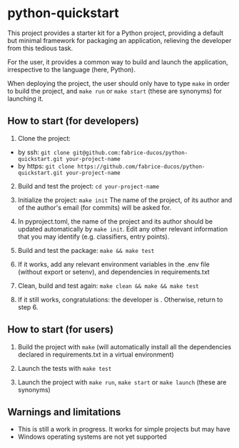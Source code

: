 # python-quickstart

This project provides a starter kit for a Python project, providing a default but minimal framework
for packaging an application, relieving the developer from this tedious task.

For the user, it provides a common way to build and launch the application, irrespective to the language (here, Python).

When deploying the project, the user should only have to type `make` in order to build the project, and `make run` or `make start` (these are synonyms) for launching it.

## How to start (for developers)

1. Clone the project:
  - by ssh:   `git clone git@github.com:fabrice-ducos/python-quickstart.git your-project-name`
  - by https: `git clone https://github.com/fabrice-ducos/python-quickstart.git your-project-name`

2. Build and test the project:
  `cd your-project-name`

3. Initialize the project:
  `make init`
  The name of the project, of its author and of the author's email (for commits) will be asked for.

4. In pyproject.toml, the name of the project and its author should be updated automatically by `make init`. Edit any other relevant information that you may identify (e.g. classifiers, entry points).

5. Build and test the package: `make && make test`

6. If it works, add any relevant environment variables in the .env file (without export or setenv), and dependencies in requirements.txt

7. Clean, build and test again: `make clean && make && make test`

8. If it still works, congratulations: the developer is .
Otherwise, return to step 6.

## How to start (for users)

1. Build the project with `make` (will automatically install all the dependencies declared in requirements.txt in a virtual environment)

2. Launch the tests with `make test`

3. Launch the project with `make run`, `make start` or `make launch` (these are synonyms)

## Warnings and limitations

* This is still a work in progress. It works for simple projects but may have
* Windows operating systems are not yet supported

